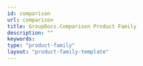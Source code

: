 ```yaml
---
id: comparison
url: comparison
title: GroupDocs.Comparison Product Family
description: ""
keywords: 
type: "product-family"
layout: "product-family-template"
---
```

